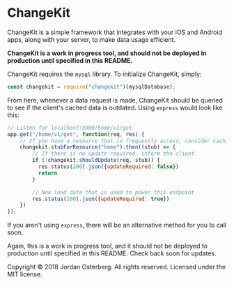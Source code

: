 # ChangeKit
 ChangeKit is a simple framework that integrates with your iOS and Android apps, along with your server, to make data usage efficient.
 
 **ChangeKit is a work in progress tool, and should not be deployed in production until specified in this README.**
 
 ChangeKit requires the `mysql` library. To initialize ChangeKit, simply:
 ```javascript
const changekit = require("changekit")(mysqlDatabase);
```

From here, whenever a data request is made, ChangeKit should be queried to see if the client's cached data is outdated. Using `express` would look like this:
```javascript
// Listen for localhost:3000/home/v1/get
app.get("/home/v1/get", function(req, res) {
    // If you have a resource that is frequently access, consider caching it
    changekit.stubForResource("home").then((stub) => {
        // If there is no update required, inform the client 
        if (!changekit.shouldUpdate(req, stub)) {
          res.status(200).json({updateRequired: false})
          return
        }

        // Now load data that is used to power this endpoint
        res.status(200).json({updateRequired: true})
    })
});
```  

If you aren't using `express`, there will be an alternative method for you to call soon.

Again, this is a work in progress tool, and it should not be deployed to production until specified in this README. Check back soon for updates.

Copyright © 2018 Jordan Osterberg. All rights reserved. Licensed under the MIT license.